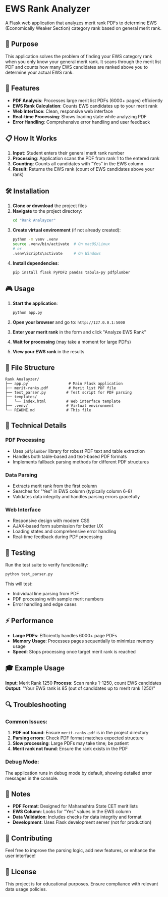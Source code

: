 # EWS Rank Analyzer

A Flask web application that analyzes merit rank PDFs to determine EWS (Economically Weaker Section) category rank based on general merit rank.

## 🎯 Purpose

This application solves the problem of finding your EWS category rank when you only know your general merit rank. It scans through the merit list PDF and counts how many EWS candidates are ranked above you to determine your actual EWS rank.

## 🚀 Features

- **PDF Analysis**: Processes large merit list PDFs (6000+ pages) efficiently
- **EWS Rank Calculation**: Counts EWS candidates up to your merit rank
- **Web Interface**: Clean, responsive web interface
- **Real-time Processing**: Shows loading state while analyzing PDF
- **Error Handling**: Comprehensive error handling and user feedback

## 📋 How It Works

1. **Input**: Student enters their general merit rank number
2. **Processing**: Application scans the PDF from rank 1 to the entered rank
3. **Counting**: Counts all candidates with "Yes" in the EWS column
4. **Result**: Returns the EWS rank (count of EWS candidates above your rank)

## 🛠️ Installation

1. **Clone or download** the project files
2. **Navigate** to the project directory:
   ```bash
   cd "Rank Analayzer"
   ```
3. **Create virtual environment** (if not already created):
   ```bash
   python -m venv .venv
   source .venv/bin/activate  # On macOS/Linux
   # or
   .venv\Scripts\activate     # On Windows
   ```
4. **Install dependencies**:
   ```bash
   pip install flask PyPDF2 pandas tabula-py pdfplumber
   ```

## 🎮 Usage

1. **Start the application**:

   ```bash
   python app.py
   ```

2. **Open your browser** and go to: `http://127.0.0.1:5000`

3. **Enter your merit rank** in the form and click "Analyze EWS Rank"

4. **Wait for processing** (may take a moment for large PDFs)

5. **View your EWS rank** in the results

## 📁 File Structure

```
Rank Analayzer/
├── app.py                  # Main Flask application
├── merit-ranks.pdf         # Merit list PDF file
├── test_parser.py         # Test script for PDF parsing
├── templates/
│   └── index.html         # Web interface template
├── .venv/                 # Virtual environment
└── README.md              # This file
```

## 🔧 Technical Details

### PDF Processing

- Uses `pdfplumber` library for robust PDF text and table extraction
- Handles both table-based and text-based PDF formats
- Implements fallback parsing methods for different PDF structures

### Data Parsing

- Extracts merit rank from the first column
- Searches for "Yes" in EWS column (typically column 6-8)
- Validates data integrity and handles parsing errors gracefully

### Web Interface

- Responsive design with modern CSS
- AJAX-based form submission for better UX
- Loading states and comprehensive error handling
- Real-time feedback during PDF processing

## 🧪 Testing

Run the test suite to verify functionality:

```bash
python test_parser.py
```

This will test:

- Individual line parsing from PDF
- PDF processing with sample merit numbers
- Error handling and edge cases

## ⚡ Performance

- **Large PDFs**: Efficiently handles 6000+ page PDFs
- **Memory Usage**: Processes pages sequentially to minimize memory usage
- **Speed**: Stops processing once target merit rank is reached

## 🎓 Example Usage

**Input**: Merit Rank 1250
**Process**: Scan ranks 1-1250, count EWS candidates
**Output**: "Your EWS rank is 85 (out of candidates up to merit rank 1250)"

## 🔍 Troubleshooting

### Common Issues:

1. **PDF not found**: Ensure `merit-ranks.pdf` is in the project directory
2. **Parsing errors**: Check PDF format matches expected structure
3. **Slow processing**: Large PDFs may take time; be patient
4. **Merit rank not found**: Ensure the rank exists in the PDF

### Debug Mode:

The application runs in debug mode by default, showing detailed error messages in the console.

## 📝 Notes

- **PDF Format**: Designed for Maharashtra State CET merit lists
- **EWS Column**: Looks for "Yes" values in the EWS column
- **Data Validation**: Includes checks for data integrity and format
- **Development**: Uses Flask development server (not for production)

## 🤝 Contributing

Feel free to improve the parsing logic, add new features, or enhance the user interface!

## 📄 License

This project is for educational purposes. Ensure compliance with relevant data usage policies.
